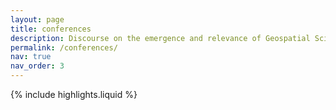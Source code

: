 ```yaml
---
layout: page
title: conferences
description: Discourse on the emergence and relevance of Geospatial Sciences
permalink: /conferences/
nav: true
nav_order: 3
---
```


{% include highlights.liquid %}
